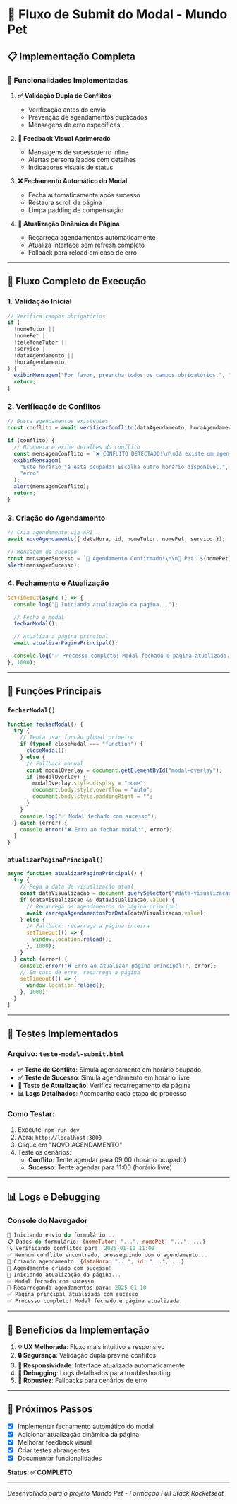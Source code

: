 # 🔄 Fluxo de Submit do Modal - Mundo Pet

## 📋 Implementação Completa

### 🎯 Funcionalidades Implementadas

1. **✅ Validação Dupla de Conflitos**

   - Verificação antes do envio
   - Prevenção de agendamentos duplicados
   - Mensagens de erro específicas

2. **📝 Feedback Visual Aprimorado**

   - Mensagens de sucesso/erro inline
   - Alertas personalizados com detalhes
   - Indicadores visuais de status

3. **❌ Fechamento Automático do Modal**

   - Fecha automaticamente após sucesso
   - Restaura scroll da página
   - Limpa padding de compensação

4. **🔄 Atualização Dinâmica da Página**
   - Recarrega agendamentos automaticamente
   - Atualiza interface sem refresh completo
   - Fallback para reload em caso de erro

---

## 🚀 Fluxo Completo de Execução

### 1. **Validação Inicial**

```javascript
// Verifica campos obrigatórios
if (
  !nomeTutor ||
  !nomePet ||
  !telefoneTutor ||
  !servico ||
  !dataAgendamento ||
  !horaAgendamento
) {
  exibirMensagem("Por favor, preencha todos os campos obrigatórios.", "erro");
  return;
}
```

### 2. **Verificação de Conflitos**

```javascript
// Busca agendamentos existentes
const conflito = await verificarConflito(dataAgendamento, horaAgendamento);

if (conflito) {
  // Bloqueia e exibe detalhes do conflito
  const mensagemConflito = `❌ CONFLITO DETECTADO!\n\nJá existe um agendamento para ${horaAgendamento}...`;
  exibirMensagem(
    "Este horário já está ocupado! Escolha outro horário disponível.",
    "erro"
  );
  alert(mensagemConflito);
  return;
}
```

### 3. **Criação do Agendamento**

```javascript
// Cria agendamento via API
await novoAgendamento({ dataHora, id, nomeTutor, nomePet, servico });

// Mensagem de sucesso
const mensagemSucesso = `🎉 Agendamento Confirmado!\n\n🐾 Pet: ${nomePet}\n👤 Tutor: ${nomeTutor}...`;
alert(mensagemSucesso);
```

### 4. **Fechamento e Atualização**

```javascript
setTimeout(async () => {
  console.log("🔄 Iniciando atualização da página...");

  // Fecha o modal
  fecharModal();

  // Atualiza a página principal
  await atualizarPaginaPrincipal();

  console.log("✅ Processo completo! Modal fechado e página atualizada.");
}, 1000);
```

---

## 🔧 Funções Principais

### `fecharModal()`

```javascript
function fecharModal() {
  try {
    // Tenta usar função global primeiro
    if (typeof closeModal === "function") {
      closeModal();
    } else {
      // Fallback manual
      const modalOverlay = document.getElementById("modal-overlay");
      if (modalOverlay) {
        modalOverlay.style.display = "none";
        document.body.style.overflow = "auto";
        document.body.style.paddingRight = "";
      }
    }
    console.log("✅ Modal fechado com sucesso");
  } catch (error) {
    console.error("❌ Erro ao fechar modal:", error);
  }
}
```

### `atualizarPaginaPrincipal()`

```javascript
async function atualizarPaginaPrincipal() {
  try {
    // Pega a data de visualização atual
    const dataVisualizacao = document.querySelector("#data-visualizacao");
    if (dataVisualizacao && dataVisualizacao.value) {
      // Recarrega os agendamentos da página principal
      await carregaAgendamentosPorData(dataVisualizacao.value);
    } else {
      // Fallback: recarrega a página inteira
      setTimeout(() => {
        window.location.reload();
      }, 1000);
    }
  } catch (error) {
    console.error("❌ Erro ao atualizar página principal:", error);
    // Em caso de erro, recarrega a página
    setTimeout(() => {
      window.location.reload();
    }, 1000);
  }
}
```

---

## 🧪 Testes Implementados

### Arquivo: `teste-modal-submit.html`

- **✅ Teste de Conflito**: Simula agendamento em horário ocupado
- **✅ Teste de Sucesso**: Simula agendamento em horário livre
- **🔄 Teste de Atualização**: Verifica recarregamento da página
- **📊 Logs Detalhados**: Acompanha cada etapa do processo

### Como Testar:

1. Execute: `npm run dev`
2. Abra: `http://localhost:3000`
3. Clique em "NOVO AGENDAMENTO"
4. Teste os cenários:
   - **Conflito**: Tente agendar para 09:00 (horário ocupado)
   - **Sucesso**: Tente agendar para 11:00 (horário livre)

---

## 📊 Logs e Debugging

### Console do Navegador

```javascript
📝 Iniciando envio do formulário...
📋 Dados do formulário: {nomeTutor: "...", nomePet: "...", ...}
🔍 Verificando conflitos para: 2025-01-10 11:00
✅ Nenhum conflito encontrado, prosseguindo com o agendamento...
💾 Criando agendamento: {dataHora: "...", id: "...", ...}
🎉 Agendamento criado com sucesso!
🔄 Iniciando atualização da página...
✅ Modal fechado com sucesso
📅 Recarregando agendamentos para: 2025-01-10
✅ Página principal atualizada com sucesso
✅ Processo completo! Modal fechado e página atualizada.
```

---

## 🎯 Benefícios da Implementação

1. **💡 UX Melhorada**: Fluxo mais intuitivo e responsivo
2. **🔒 Segurança**: Validação dupla previne conflitos
3. **📱 Responsividade**: Interface atualizada automaticamente
4. **🐛 Debugging**: Logs detalhados para troubleshooting
5. **🔄 Robustez**: Fallbacks para cenários de erro

---

## 📅 Próximos Passos

- [x] Implementar fechamento automático do modal
- [x] Adicionar atualização dinâmica da página
- [x] Melhorar feedback visual
- [x] Criar testes abrangentes
- [x] Documentar funcionalidades

**Status: ✅ COMPLETO**

---

_Desenvolvido para o projeto Mundo Pet - Formação Full Stack Rocketseat_
